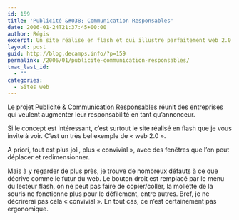 ```yaml
---
id: 159
title: 'Publicité &#038; Communication Responsables'
date: 2006-01-24T21:37:45+00:00
author: Régis
excerpt: Un site réalisé en flash et qui illustre parfaitement web 2.0
layout: post
guid: http://blog.decamps.info/?p=159
permalink: /2006/01/publicite-communication-responsables/
tmac_last_id:
  - ""
categories:
  - Sites web
---
```

Le projet [Publicité & Communication Responsables](http://www.communicationresponsable.com/) réunit des entreprises qui veulent augmenter leur responsabilité en tant qu’annonceur.

Si le concept est intéressant, c’est surtout le site réalisé en flash que je vous invite à voir. C’est un très bel exemple de « web 2.0 ».

A priori, tout est plus joli, plus « convivial », avec des fenêtres que l’on peut déplacer et redimensionner.

Mais à y regarder de plus près, je trouve de nombreux défauts à ce que décrive comme le futur du web. Le bouton droit est remplacé par le menu du lecteur flash, on ne peut pas faire de copier/coller, la mollette de la souris ne fonctionne plus pour le défilement, entre autres. Bref, je ne décrirerai pas cela « convivial ». En tout cas, ce n’est certainement pas ergonomique.
